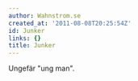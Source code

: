 ```yaml
---
author: Wahnstrom.se
created_at: '2011-08-08T20:25:54Z'
id: Junker
links: {}
title: Junker
---
```


Ungefär "ung man".